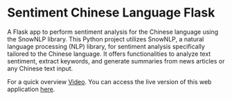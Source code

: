 # Sentiment Chinese Language Flask
 A Flask app to perform sentiment analysis for the Chinese language using the SnowNLP library. This Python project utilizes SnowNLP, a natural language processing (NLP) library, for sentiment analysis specifically tailored to the Chinese language. It offers functionalities to analyze text sentiment, extract keywords, and generate summaries from news articles or any Chinese text input. 

For a quick overview [Video](https://drive.google.com/file/d/1sw4WByBDL9vMBcD295FjhHaUsP87IldV/view?usp=sharing). You can access the live version of this web application [here](https://BankAssistantchatbot.azurewebsites.net). 

